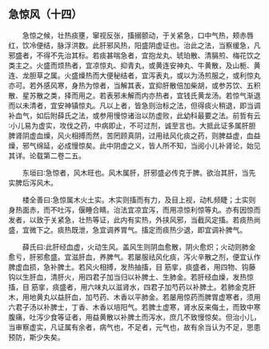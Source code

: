 ## 急惊风（十四）


&emsp;&emsp;急惊之候，壮热痰壅，窜视反张，搐搦颤动，于关紧急，口中气热，颊赤唇红，饮冷便结，脉浮洪数。此肝邪风热，阳盛阴虚证也。治此之法，当察缓急，凡邪盛者，不得不先治其标。若痰甚喘急者，宜抱龙丸、琥珀散、清膈煎、梅花饮之类主之。火盛而烦热者，宜凉惊丸、抑青丸，或黄连安神丸、牛黄散，及山栀、黄连、龙胆草之属。火盛燥热而大便秘结者，宜泻表丸，或以为汤煎服之，或利惊丸亦可。若外感风寒，身热为惊者，当解其表，宜抑肝散倍加柴胡，或参苏饮、五积散、星苏散之类，择而用之。若表邪未解而内亦热者，宜钱氏黄龙汤。若惊气渐退而以未清者，宜安神镇惊丸。凡以上者，皆急则治标之法，但得痰火稍退，即当调补血气，如后附薛氏之法，或参用慢惊诸治以防虚败，此幼科最要之法。前哲有云∶小儿易为虚实，攻伐之药，中病即止，不可过剂，诚至言也。大抵此证多属肝胆脾肾阴虚血燥，风火相搏而然，苦罔顾真阴，过用祛风化痰之药，则脾益虚，血益燥，邪气绵延，必成慢惊矣。此中阴虚之义，皆人所不知，当阅小儿补肾论，始见其详。论载第二卷二五。

&emsp;&emsp;东垣曰∶急惊者，风木旺也。风木属肝，肝邪盛必传克于脾。欲治其肝，当先实脾后泻风木。

&emsp;&emsp;楼全善曰∶急惊属木火土实。木实则搐而有力，及目上视，动札频睫；土实则身热面赤，而不吐泻，偃睡合睛。治法宜凉宜泻，而用凉惊利惊等丸。亦有因惊而发者，以致于关紧急，壮热等证，此内有实热，外挟风邪，当截风定搐。若痰热尚盛，宜微下之。痰热既泄，急宜调养胃气。搐定而痰热少退，即宜调补脾气。

&emsp;&emsp;薛氏曰∶此肝经血虚，火动生风。盖风生则阴血愈散，阴火愈炽；火动则肺金愈亏，肝邪愈盛。宜滋肝血，养脾气。若屡服祛风化痰，泻火辛散之剂，便宜认作脾虚血损，急补脾土。若风火相搏，发热抽搐，目 筋挛，痰盛者，用四物、钩藤钩以生肝血，清肝火，用四君子加当归以补脾土、生肺金。若肝经血燥，发热惊搐，目 筋挛，痰盛者，用六味丸以滋肾水，四君子加芍药以补脾土。若肺金克肝木，用地黄丸以益肝血，加芍药、木香以平肺金。若屡用惊药而脾胃虚寒者，须用六君子汤以补脾士，丁香、木香以培阳气。若脾土虚寒，肾水反来侮土，而致中寒腹痛，吐泻少食等证者，用益黄散以补脾土而泻水，庶几不致慢惊矣。但治小儿，当审察虚实，凡证属有余者，病气也，不足者，元气也，故有余当认为不足，思患预防，斯少失矣。

